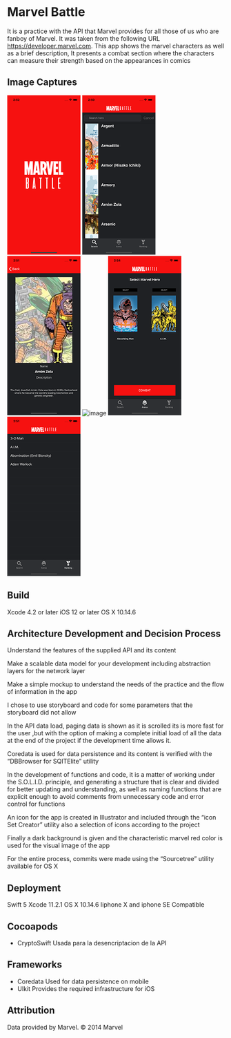 # Marvel Battle 

It is a practice with the API that Marvel provides for all those of us who are fanboy of Marvel. It was taken from the following URL https://developer.marvel.com. This app shows the marvel characters as well as a brief description, It presents a combat section where the characters can measure their strength based on the appearances in comics


## Image Captures

![image](img1.png)
![image](img2.png)
![image](img3.png)
![image](img4png)
![image](img5.png)
![image](img6.png)

## Build 

Xcode 4.2 or later
iOS 12 or later
OS X 10.14.6
 

## Architecture Development and Decision Process

Understand the features of the supplied API and its content

Make a scalable data model for your development including abstraction layers for the network layer

Make a simple mockup to understand the needs of the practice and the flow of information in the app

I chose to use storyboard and code for some parameters that the storyboard did not allow

In the API data load, paging data is shown as it is scrolled its is more fast for the user ,but  with the option of making a complete initial load of all the data at the end of the project if the development time allows it.

Coredata is used for data persistence and its content is verified with the “DBBrowser for SQITElite” utility

In the development of functions and code, it is a matter of working under the S.O.L.I.D. principle, and generating a structure that is clear and divided for better updating and understanding, as well as naming functions that are explicit enough to avoid comments from unnecessary code and error control for functions 

An icon for the app is created in Illustrator and included through the “icon Set Creator” utility also a selection of icons according to the project

Finally a dark background is given and the characteristic marvel red color is used for the visual image of the app

For the entire process, commits were made using the “Sourcetree” utility available for OS X


## Deployment

Swift 5 
Xcode 11.2.1
OS X 10.14.6
Iiphone X and iphone SE Compatible


## Cocoapods

- CryptoSwift 
Usada para la desencriptacion de la API 

## Frameworks
- Coredata
Used for data persistence on mobile
- UIkit
Provides the required infrastructure for  iOS


## Attribution

Data provided by Marvel. © 2014 Marvel
